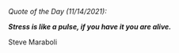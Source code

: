 *Quote of the Day (11/14/2021):*

_**Stress is like a pulse, if you have it you are alive.**_

Steve Maraboli